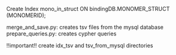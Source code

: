
Create Index mono_in_struct ON bindingDB.MONOMER_STRUCT (MONOMERID);


merge_and_save.py: creates tsv files from the mysql database
prepare_queries.py: creates cypher queries

!!important!! create idx_tsv and tsv_from_mysql directories 